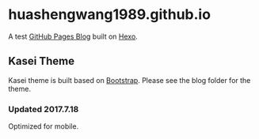 # huashengwang1989.github.io
A test [GitHub Pages Blog](https://huashengwang1989.github.io "カセイちゃんの動物園") built on [Hexo](https://hexo.io).

## Kasei Theme
Kasei theme is built based on [Bootstrap](http://getbootstrap.com).
Please see the blog folder for the theme.

### Updated 2017.7.18
Optimized for mobile.
